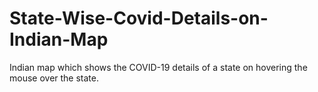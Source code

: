 # State-Wise-Covid-Details-on-Indian-Map
Indian map which shows the COVID-19 details of a state on hovering the mouse over the state.

